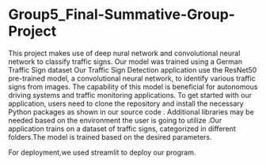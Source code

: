 # Group5_Final-Summative-Group-Project
This project makes use of deep nural network and convolutional neural network to classify traffic signs.
Our model was trained using a German Traffic Sign dataset
Our Traffic Sign Detection application use the ResNet50 pre-trained model, a convolutional neural network, to identify various traffic signs from images.
 The capability of this model is beneficial for autonomous driving systems and traffic monitoring applications.
 To get started with our application, users need to clone the repository and install the necessary Python packages as shown in our source code . Additional libraries may be needed based on the environment the user is going to utilize .Our application trains on a dataset of traffic signs, categorized in different folders.The model is trained based on the desired parameters.

For deployment,we used streamlit to deploy our program.
